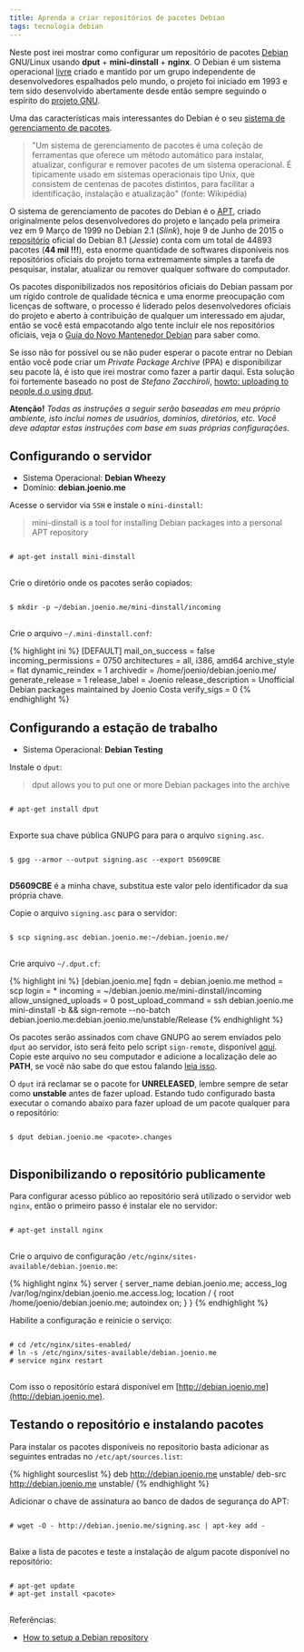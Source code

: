 ```yaml
---
title: Aprenda a criar repositórios de pacotes Debian
tags: tecnologia debian
---
```


Neste post irei mostrar como configurar um repositório de pacotes [Debian][]
GNU/Linux usando **dput** + **mini-dinstall** + **nginx**. O Debian é um
sistema operacional [livre][] criado e mantido por um grupo independente de
desenvolvedores espalhados pelo mundo, o projeto foi iniciado em 1993 e tem
sido desenvolvido abertamente desde então sempre seguindo o espírito do
[projeto GNU][GNU].

Uma das características mais interessantes do Debian é o seu [sistema de
gerenciamento de pacotes][sistema-de-pacotes].

> "Um sistema de gerenciamento de pacotes é uma coleção de ferramentas que
> oferece um método automático para instalar, atualizar, configurar e remover
> pacotes de um sistema operacional. É tipicamente usado em sistemas
> operacionais tipo Unix, que consistem de centenas de pacotes distintos, para
> facilitar a identificação, instalação e atualização" (fonte: Wikipédia)

O sistema de gerenciamento de pacotes do Debian é o [APT][APT], criado
originalmente pelos desenvolvedores do projeto e lançado pela primeira vez em 9
Março de 1999 no Debian 2.1 (_Slink_), hoje 9 de Junho de 2015 o
[repositório][repositorio] oficial do Debian 8.1 (_Jessie_) conta com um total
de 44893 pacotes (**44 mil !!!**), esta enorme quantidade de softwares
disponíveis nos repositórios oficiais do projeto torna extremamente simples
a tarefa de pesquisar, instalar, atualizar ou remover qualquer software do computador.

Os pacotes disponibilizados nos repositórios oficiais do Debian passam por um
rígido controle de qualidade técnica e uma enorme preocupação com licenças de
software, o processo é liderado pelos desenvolvedores oficiais do projeto e
aberto à contribuição de qualquer um interessado em ajudar, então se você está
empacotando algo tente incluir ele nos repositórios oficiais, veja o [Guia do
Novo Mantenedor Debian][maint-guide] para saber como.

Se isso não for possível ou se não puder esperar o pacote entrar no Debian
então você pode criar um _Private Package Archive_ (PPA) e disponibilizar seu
pacote lá, é isto que irei mostrar como fazer a partir daqui. Esta solução foi
fortemente baseado no post de _Stefano Zacchiroli_, [howto: uploading to
people.d.o using dput][zack].

<div class="alert alert-warning">
<strong>Atenção!</strong>
<em>Todas as instruções a seguir serão baseadas em meu próprio ambiente, isto
inclui nomes de usuários, domínios, diretórios, etc. Você deve adaptar estas
instruções com base em suas próprias configurações.</em>
</div>

## Configurando o servidor

* Sistema Operacional: **Debian Wheezy**
* Domínio: **debian.joenio.me**

Acesse o servidor via `SSH` e instale o `mini-dinstall`:

> mini-dinstall is a tool for installing Debian packages into a personal APT
> repository

<pre class="terminal">
<code>
# apt-get install mini-dinstall
</code>
</pre>

Crie o diretório onde os pacotes serão copiados:

<pre class="terminal">
<code>
$ mkdir -p ~/debian.joenio.me/mini-dinstall/incoming
</code>
</pre>

Crie o arquivo `~/.mini-dinstall.conf`:

{% highlight ini %}
[DEFAULT]
mail_on_success = false
incoming_permissions = 0750
architectures = all, i386, amd64
archive_style = flat
dynamic_reindex = 1
archivedir = /home/joenio/debian.joenio.me/
generate_release = 1
release_label = Joenio
release_description = Unofficial Debian packages maintained by Joenio Costa
verify_sigs = 0
{% endhighlight %}

## Configurando a estação de trabalho

* Sistema Operacional: **Debian Testing**

Instale o `dput`:

> dput allows you to put one or more Debian packages into the archive

<pre class="terminal">
<code>
# apt-get install dput
</code>
</pre>

Exporte sua chave pública GNUPG para para o arquivo `signing.asc`.

<pre class="terminal">
<code>
$ gpg --armor --output signing.asc --export D5609CBE
</code>
</pre>

<div class="alert alert-warning">
<strong>D5609CBE</strong> é a minha chave, substitua este valor pelo
identificador da sua própria chave.
</div>

Copie o arquivo `signing.asc` para o servidor:

<pre class="terminal">
<code>
$ scp signing.asc debian.joenio.me:~/debian.joenio.me/
</code>
</pre>

Crie arquivo `~/.dput.cf`:

{% highlight ini %}
[debian.joenio.me]
fqdn = debian.joenio.me
method = scp
login = *
incoming = ~/debian.joenio.me/mini-dinstall/incoming
allow_unsigned_uploads = 0
post_upload_command = ssh debian.joenio.me mini-dinstall -b && sign-remote --no-batch debian.joenio.me:debian.joenio.me/unstable/Release
{% endhighlight %}

Os pacotes serão assinados com chave GNUPG ao serem enviados pelo `dput` ao
servidor, isto será feito pelo script `sign-remote`, disponível
[aqui][sign-remote-script]. Copie este arquivo no seu computador e adicione a
localização dele ao **PATH**, se você não sabe do que estou falando [leia
isso][variables].

O `dput` irá reclamar se o pacote for **UNRELEASED**, lembre sempre de setar
como **unstable** antes de fazer upload. Estando tudo configurado basta
executar o comando abaixo para fazer upload de um pacote qualquer para o
repositório:

<pre class="terminal">
<code>
$ dput debian.joenio.me &lt;pacote&gt;.changes
</code>
</pre>

## Disponibilizando o repositório publicamente

Para configurar acesso público ao repositório será utilizado o servidor web `nginx`, então
o primeiro passo é instalar ele no servidor:

<pre class="terminal">
<code>
# apt-get install nginx
</code>
</pre>

Crie o arquivo de configuração `/etc/nginx/sites-available/debian.joenio.me`:

{% highlight nginx %}
server {
  server_name debian.joenio.me;
  access_log /var/log/nginx/debian.joenio.me.access.log;
  location / {
    root /home/joenio/debian.joenio.me;
    autoindex on;
  }
}
{% endhighlight %}

Habilite a configuração e reinicie o serviço:

<pre class="terminal">
<code>
# cd /etc/nginx/sites-enabled/
# ln -s /etc/nginx/sites-available/debian.joenio.me
# service nginx restart
</code>
</pre>

Com isso o repositório estará disponível em [http://debian.joenio.me](http://debian.joenio.me).

## Testando o repositório e instalando pacotes

Para instalar os pacotes disponíveis no repositorio basta adicionar as
seguintes entradas no `/etc/apt/sources.list`:

{% highlight sourceslist %}
deb http://debian.joenio.me unstable/
deb-src http://debian.joenio.me unstable/
{% endhighlight %}

Adicionar o chave de assinatura ao banco de dados de segurança do APT:

<pre class="terminal">
<code>
# wget -O - http://debian.joenio.me/signing.asc | apt-key add -
</code>
</pre>

Baixe a lista de pacotes e teste a instalação de algum pacote disponível no repositório:

<pre class="terminal">
<code>
# apt-get update
# apt-get install &lt;pacote&gt;
</code>
</pre>

Referências:

* [How to setup a Debian repository](http://wiki.debian.org/HowToSetupADebianRepository)

[Debian]: http://debian.org
[livre]: http://debian.org/intro/free
[GNU]: http://www.gnu.org
[sistema-de-pacotes]: http://pt.wikipedia.org/wiki/Sistema_gestor_de_pacotes
[repositorio]: http://pt.wikipedia.org/wiki/Repositório
[zack]: http://upsilon.cc/~zack/blog/posts/2009/04/howto:_uploading_to_people.d.o_using_dput
[APT]: http://pt.wikipedia.org/wiki/Advanced_Packaging_Tool
[sign-remote]: http://github.com/joenio/sign-remote
[sign-remote-script]: http://github.com/joenio/sign-remote/blob/master/sign-remote
[maint-guide]: http://www.debian.org/doc/manuals/maint-guide/
[variables]: https://wiki.debian.net/EnvironmentVariables
